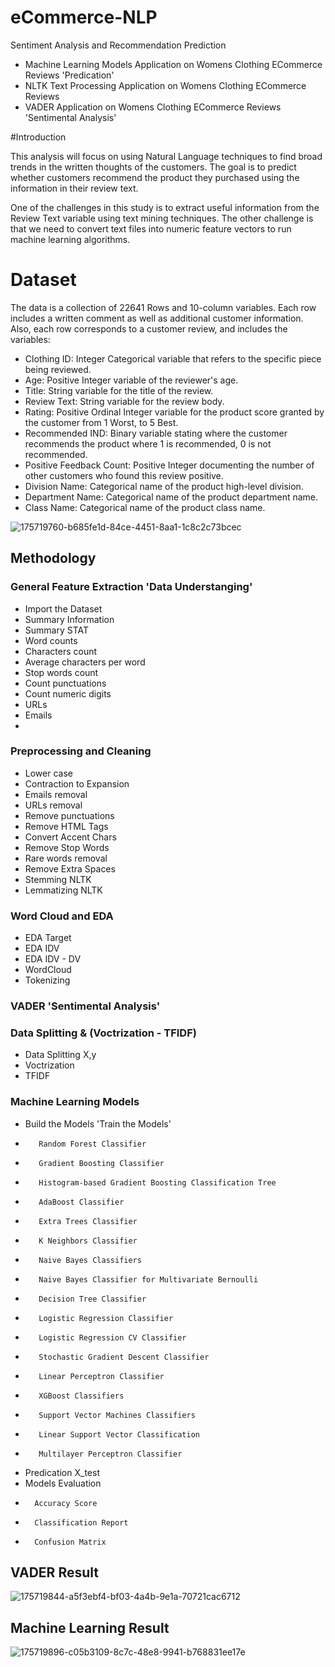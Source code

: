 # eCommerce-NLP
Sentiment Analysis and Recommendation Prediction

* Machine Learning Models Application on Womens Clothing ECommerce Reviews 'Predication'
* NLTK Text Processing Application on Womens Clothing ECommerce Reviews
* VADER Application on Womens Clothing ECommerce Reviews 'Sentimental Analysis'

#Introduction

This analysis will focus on using Natural Language techniques to find broad trends in the written thoughts of the customers. The goal is to predict whether customers recommend the product they purchased using the information in their review text.

One of the challenges in this study is to extract useful information from the Review Text variable using text mining techniques. The other challenge is that we need to convert text files into numeric feature vectors to run machine learning algorithms.

# Dataset

The data is a collection of 22641 Rows and 10-column variables. Each row includes a written comment as well as additional customer information. Also, each row corresponds to a customer review, and includes the variables:

* Clothing ID: Integer Categorical variable that refers to the specific piece being reviewed.
* Age: Positive Integer variable of the reviewer's age.
* Title: String variable for the title of the review.
* Review Text: String variable for the review body.
* Rating: Positive Ordinal Integer variable for the product score granted by the customer from 1 Worst, to 5 Best.
* Recommended IND: Binary variable stating where the customer recommends the product where 1 is recommended, 0 is not recommended.
* Positive Feedback Count: Positive Integer documenting the number of other customers who found this review positive.
* Division Name: Categorical name of the product high-level division.
* Department Name: Categorical name of the product department name.
* Class Name: Categorical name of the product class name.

![175719760-b685fe1d-84ce-4451-8aa1-1c8c2c73bcec](https://user-images.githubusercontent.com/108016592/175766953-0ebbdeb2-9044-4bbe-84a1-58fde0c737a4.png)

## Methodology
### General Feature Extraction 'Data Understanging'
* Import the Dataset
* Summary Information
* Summary STAT
* Word counts
* Characters count
* Average characters per word
* Stop words count
* Count punctuations
* Count numeric digits
* URLs
* Emails
* 
### Preprocessing and Cleaning
* Lower case
* Contraction to Expansion
* Emails removal
* URLs removal
* Remove punctuations
* Remove HTML Tags
* Convert Accent Chars
* Remove Stop Words
* Rare words removal
* Remove Extra Spaces
* Stemming NLTK 
* Lemmatizing NLTK

### Word Cloud and EDA
* EDA Target
* EDA IDV
* EDA IDV - DV
* WordCloud
* Tokenizing

### VADER 'Sentimental Analysis'

### Data Splitting & (Voctrization - TFIDF)
* Data Splitting X,y
* Voctrization
* TFIDF

### Machine Learning Models 
- Build the Models 'Train the Models'
-        Random Forest Classifier
-        Gradient Boosting Classifier
-        Histogram-based Gradient Boosting Classification Tree
-        AdaBoost Classifier
-        Extra Trees Classifier
-        K Neighbors Classifier
-        Naive Bayes Classifiers
-        Naive Bayes Classifier for Multivariate Bernoulli
-        Decision Tree Classifier
-        Logistic Regression Classifier
-        Logistic Regression CV Classifier
-        Stochastic Gradient Descent Classifier
-        Linear Perceptron Classifier
-        XGBoost Classifiers
-        Support Vector Machines Classifiers
-        Linear Support Vector Classification
-        Multilayer Perceptron Classifier
- Predication X_test
- Models Evaluation
-       Accuracy Score
-       Classification Report
-       Confusion Matrix

## VADER Result
![175719844-a5f3ebf4-bf03-4a4b-9e1a-70721cac6712](https://user-images.githubusercontent.com/108016592/175767515-5485392b-8f38-4fbc-a634-27e10346416c.png)

## Machine Learning Result 
![175719896-c05b3109-8c7c-48e8-9941-b768831ee17e](https://user-images.githubusercontent.com/108016592/175767542-7d07ae2e-bfca-4b9e-b191-03b453fc810f.png)
